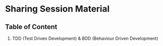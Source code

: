 # Sharing Session Material

## Table of Content
1. TDD (Test Driven Development) & BDD (Behaviour Driven Development)

